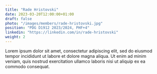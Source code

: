 ```yaml
---
title: "Rade Hristovski"
date: 2023-03-20T12:00:00+01:00
draft: false
photo: "/images/members/rade-hristovski.jpg"
position: "PDG D1912 2023/2024, PHF+4"
linkedin: "https://linkedin.com/in/rade-hristovski"
weight: 2
---
```

Lorem ipsum dolor sit amet, consectetur adipiscing elit, sed do eiusmod tempor incididunt ut labore et dolore magna aliqua. Ut enim ad minim veniam, quis nostrud exercitation ullamco laboris nisi ut aliquip ex ea commodo consequat.